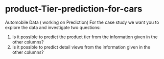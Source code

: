 # product-Tier-prediction-for-cars
Automobile Data ( working on Prediction)
For the case study we want you to explore the data and investigate two questions:
1. Is it possible to predict the product tier from the information given in the other columns?
2. Is it possible to predict detail views from the information given in the other columns?

